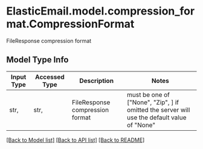 # ElasticEmail.model.compression_format.CompressionFormat

FileResponse compression format

## Model Type Info
Input Type | Accessed Type | Description | Notes
------------ | ------------- | ------------- | -------------
str,  | str,  | FileResponse compression format | must be one of ["None", "Zip", ] if omitted the server will use the default value of "None"

[[Back to Model list]](../../README.md#documentation-for-models) [[Back to API list]](../../README.md#documentation-for-api-endpoints) [[Back to README]](../../README.md)

